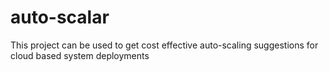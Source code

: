 # auto-scalar
This project can be used to get cost effective auto-scaling suggestions for cloud based system deployments
